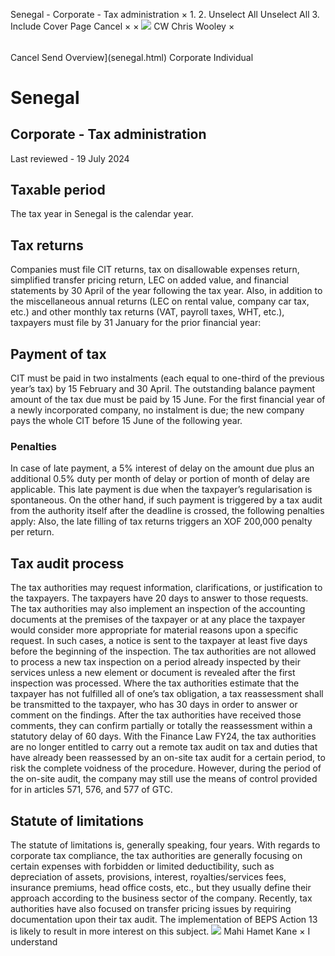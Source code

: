 Senegal - Corporate - Tax administration
×
1.
2.
Unselect All
Unselect All
3.
Include Cover Page
Cancel
×
×
![](-/media/world-wide-tax-summaries/attachments/global---chris-wooley.ashx%3Frev=ac5e5f3223b34096b1afc2a6009c7320&revision=ac5e5f32-23b3-4096-b1af-c2a6009c7320&hash=859B7ADC84DC2CBEC9760E9E6EE7DE6D0A8BFCDF)
CW
Chris Wooley
×
######
Cancel
Send
Overview](senegal.html)
Corporate
Individual
# Senegal
## Corporate - Tax administration
Last reviewed - 19 July 2024
## Taxable period
The tax year in Senegal is the calendar year.
## Tax returns
Companies must file CIT returns, tax on disallowable expenses return, simplified transfer pricing return, LEC on added value, and financial statements by 30 April of the year following the tax year.
Also, in addition to the miscellaneous annual returns (LEC on rental value, company car tax, etc.) and other monthly tax returns (VAT, payroll taxes, WHT, etc.), taxpayers must file by 31 January for the prior financial year:
## Payment of tax
CIT must be paid in two instalments (each equal to one-third of the previous year’s tax) by 15 February and 30 April. The outstanding balance payment amount of the tax due must be paid by 15 June.
For the first financial year of a newly incorporated company, no instalment is due; the new company pays the whole CIT before 15 June of the following year.
### Penalties
In case of late payment, a 5% interest of delay on the amount due plus an additional 0.5% duty per month of delay or portion of month of delay are applicable. This late payment is due when the taxpayer’s regularisation is spontaneous.
On the other hand, if such payment is triggered by a tax audit from the authority itself after the deadline is crossed, the following penalties apply:
Also, the late filling of tax returns triggers an XOF 200,000 penalty per return.
## Tax audit process
The tax authorities may request information, clarifications, or justification to the taxpayers. The taxpayers have 20 days to answer to those requests.
The tax authorities may also implement an inspection of the accounting documents at the premises of the taxpayer or at any place the taxpayer would consider more appropriate for material reasons upon a specific request. In such cases, a notice is sent to the taxpayer at least five days before the beginning of the inspection.
The tax authorities are not allowed to process a new tax inspection on a period already inspected by their services unless a new element or document is revealed after the first inspection was processed.
Where the tax authorities estimate that the taxpayer has not fulfilled all of one’s tax obligation, a tax reassessment shall be transmitted to the taxpayer, who has 30 days in order to answer or comment on the findings.
After the tax authorities have received those comments, they can confirm partially or totally the reassessment within a statutory delay of 60 days.
With the Finance Law FY24, the tax authorities are no longer entitled to carry out a remote tax audit on tax and duties that have already been reassessed by an on-site tax audit for a certain period, to risk the complete voidness of the procedure. However, during the period of the on-site audit, the company may still use the means of control provided for in articles 571, 576, and 577 of GTC.
## Statute of limitations
The statute of limitations is, generally speaking, four years.
With regards to corporate tax compliance, the tax authorities are generally focusing on certain expenses with forbidden or limited deductibility, such as depreciation of assets, provisions, interest, royalties/services fees, insurance premiums, head office costs, etc., but they usually define their approach according to the business sector of the company.
Recently, tax authorities have also focused on transfer pricing issues by requiring documentation upon their tax audit. The implementation of BEPS Action 13 is likely to result in more interest on this subject.
![](-/media/world-wide-tax-summaries/attachments/senegal---mahi_kane.ashx%3Frev=a0db965bc6e3441ba33b0e12d600293c&revision=a0db965b-c6e3-441b-a33b-0e12d600293c&hash=AA3492CE209DF00F93CB7FDE597882B182931B13)
Mahi Hamet Kane
×
I understand